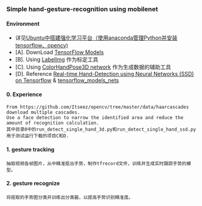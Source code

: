 ### Simple hand-gesture-recognition using mobilenet

#### Environment
* 详见[Ubuntu中搭建强化学习平台（使用anaconda管理Python并安装tensorflow、opencv)
](https://www.cnblogs.com/qiangzi0221/p/8331715.html)
* [A]. DownLoad [TensorFlow Models](https://github.com/tensorflow/models) 
* [B]. Using [LabelImg](https://github.com/tzutalin/labelImg) 作为标定工具
* [C]. Using [ColorHandPose3D network](https://github.com/lmb-freiburg/hand3d) 作为生成数据的辅助工具
* [D]. Reference [Real-time Hand-Detection using Neural Networks (SSD) on Tensorflow](https://github.com/victordibia/handtracking) & [tensorflow_models_nets](https://github.com/PanJinquan/tensorflow_models_nets)

#### 0. Experience
    From https://github.com/Itseez/opencv/tree/master/data/haarcascades download multiple cascades.
    Use a face detection to narrow the identified area and reduce the amount of recognition calculation.
    其中目录0中的run_detect_single_hand_3d.py和run_detect_single_hand_ssd.py用于测试运行下载的项目C和D.
#### 1. gesture tracking
    抽取视频各帧图片，从中精准抠出手势，制作tfrecord文件，训练并生成实时跟踪手势的模型。
#### 2. gesture recognize
    将抠取的手势图分类并训练出分类器，以提高手势识别精准度。